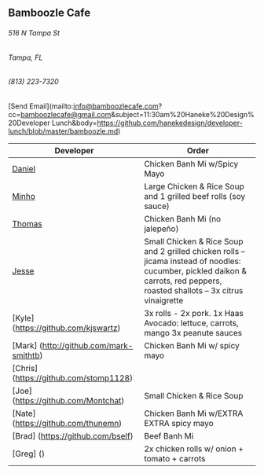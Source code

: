 ## Bamboozle Cafe
###### 516 N Tampa St
###### Tampa, FL
###### (813) 223-7320
[Send Email](mailto:info@bamboozlecafe.com?cc=bamboozlecafe@gmail.com&subject=11:30am%20Haneke%20Design%20Developer Lunch&body=https://github.com/hanekedesign/developer-lunch/blob/master/bamboozle.md)

Developer     | Order
--------------|---------------------
[Daniel](https://github.com/dtartaglia)           	| Chicken Banh Mi w/Spicy Mayo
[Minho](https://github.com/minhochoi)               | Large Chicken & Rice Soup and 1 grilled beef rolls (soy sauce)
[Thomas](https://github.com/ThomasKomarnicki)       | Chicken Banh Mi (no jalepeño)
[Jesse](https://github.com/jessecurry)              | Small Chicken & Rice Soup and 2 grilled chicken rolls – jicama instead of noodles: cucumber, pickled daikon & carrots, red peppers, roasted shallots – 3x citrus vinaigrette
[Kyle] (https://github.com/kjswartz)                | 3x rolls - 2x pork. 1x Haas Avocado: lettuce, carrots, mango 3x peanute sauces
[Mark] (http://github.com/mark-smithtb)             | Chicken Banh Mi w/ spicy mayo 
[Chris] (https://github.com/stomp1128)              | 
[Joe] (https://github.com/Montchat)                 | Small Chicken & Rice Soup
[Nate] (https://github.com/thunemn)                 | Chicken Banh Mi w/EXTRA EXTRA spicy mayo
[Brad] (https://github.com/bself)                   | Beef Banh Mi                       
[Greg] ()                                           | 2x chicken rolls w/ onion + tomato + carrots
